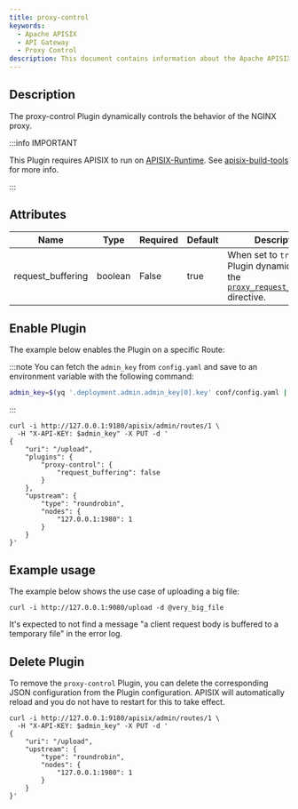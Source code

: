 ```yaml
---
title: proxy-control
keywords:
  - Apache APISIX
  - API Gateway
  - Proxy Control
description: This document contains information about the Apache APISIX proxy-control Plugin, you can use it to control the behavior of the NGINX proxy dynamically.
---
```


<!--
#
# Licensed to the Apache Software Foundation (ASF) under one or more
# contributor license agreements.  See the NOTICE file distributed with
# this work for additional information regarding copyright ownership.
# The ASF licenses this file to You under the Apache License, Version 2.0
# (the "License"); you may not use this file except in compliance with
# the License.  You may obtain a copy of the License at
#
#     http://www.apache.org/licenses/LICENSE-2.0
#
# Unless required by applicable law or agreed to in writing, software
# distributed under the License is distributed on an "AS IS" BASIS,
# WITHOUT WARRANTIES OR CONDITIONS OF ANY KIND, either express or implied.
# See the License for the specific language governing permissions and
# limitations under the License.
#
-->

## Description

The proxy-control Plugin dynamically controls the behavior of the NGINX proxy.

:::info IMPORTANT

This Plugin requires APISIX to run on [APISIX-Runtime](../FAQ.md#how-do-i-build-the-apisix-runtime-environment). See [apisix-build-tools](https://github.com/api7/apisix-build-tools) for more info.

:::

## Attributes

| Name              | Type    | Required | Default | Description                                                                                                                                                                 |
| ----------------- | ------- | -------- | ------- | --------------------------------------------------------------------------------------------------------------------------------------------------------------------------- |
| request_buffering | boolean | False    | true    | When set to `true`, the Plugin dynamically sets the [`proxy_request_buffering`](https://nginx.org/en/docs/http/ngx_http_proxy_module.html#proxy_request_buffering) directive. |

## Enable Plugin

The example below enables the Plugin on a specific Route:

:::note
You can fetch the `admin_key` from `config.yaml` and save to an environment variable with the following command:

```bash
admin_key=$(yq '.deployment.admin.admin_key[0].key' conf/config.yaml | sed 's/"//g')
```

:::

```shell
curl -i http://127.0.0.1:9180/apisix/admin/routes/1 \
  -H "X-API-KEY: $admin_key" -X PUT -d '
{
    "uri": "/upload",
    "plugins": {
        "proxy-control": {
            "request_buffering": false
        }
    },
    "upstream": {
        "type": "roundrobin",
        "nodes": {
            "127.0.0.1:1980": 1
        }
    }
}'
```

## Example usage

The example below shows the use case of uploading a big file:

```shell
curl -i http://127.0.0.1:9080/upload -d @very_big_file
```

It's expected to not find a message "a client request body is buffered to a temporary file" in the error log.

## Delete Plugin

To remove the `proxy-control` Plugin, you can delete the corresponding JSON configuration from the Plugin configuration. APISIX will automatically reload and you do not have to restart for this to take effect.

```shell
curl -i http://127.0.0.1:9180/apisix/admin/routes/1 \
  -H "X-API-KEY: $admin_key" -X PUT -d '
{
    "uri": "/upload",
    "upstream": {
        "type": "roundrobin",
        "nodes": {
            "127.0.0.1:1980": 1
        }
    }
}'
```

